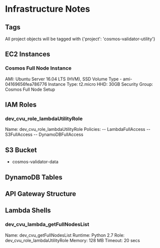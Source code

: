 # Infrastructure Notes

## Tags

All project objects will be tagged with {'project': 'cosmos-validator-utility'}

## EC2 Instances

### Cosmos Full Node Instance

AMI: Ubuntu Server 16.04 LTS (HVM), SSD Volume Type - ami-04169656fea786776
Instance Type: t2.micro
HHD: 30GB
Security Group: Cosmos Full Node Setup



## IAM Roles

### dev_cvu_role_lambdaUtilityRole

Name: dev_cvu_role_lambdaUtilityRole
Policies:
-- LambdaFullAccess
-- S3FullAccess
-- DynamoDBFullAccess

## S3 Bucket

- cosmos-validator-data

## DynamoDB Tables

## API Gateway Structure

## Lambda Shells

### dev_cvu_lambda_getFullNodesList
Name: dev_cvu_getFullNodesList
Runtime: Python 2.7
Role: dev_cvu_role_lambdaUtilityRole
Memory: 128 MB
Timeout: 20 secs
